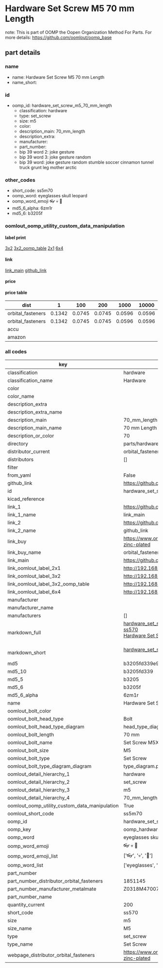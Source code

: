 # Hardware Set Screw M5 70 mm Length  

note: This is part of OOMP the Oopen Organization Method For Parts. For more details: https://github.com/oomlout/oomp_base

##  part details





### name
* name: Hardware Set Screw M5 70 mm Length
* name_short: 
### id
* oomp_id: hardware_set_screw_m5_70_mm_length
  * classification: hardware
  * type: set_screw
  * size: m5
  * color: 
  * description_main: 70_mm_length
  * description_extra: 
  * manufacturer: 
  * part_number: 
  * bip 39 word 2: joke gesture
  * bip 39 word 3: joke gesture random
  * bip 39 word: joke gesture random stumble soccer cinnamon tunnel truck grunt leg mother arctic

### other_codes
* short_code: ss5m70
* oomp_word: eyeglasses skull leopard
* oomp_word_emoji :eyeglasses: :skull: :leopard:
* md5_6_alpha: 6zm1r
* md5_6: b3205f






### oomlout_oomp_utility_custom_data_manipulation
#### label print
[3x2](http://192.168.1.245:1112/?label=oomp%206zm1r)
[3x2_oomp_table](http://192.168.1.107:1112/?label=oomp%206zm1r)
[2x1](http://192.168.1.242:1112/?label=oomp%206zm1r)
[6x4](http://192.168.1.55:1112/?label=oomp%206zm1r)    

#### link

[link_main](https://github.com/oomlout/oomlout_oomp_current_version_messy/tree/main/parts/hardware_set_screw_m5_70_mm_length) [github_link](https://github.com/oomlout/oomlout_oomp_part_src/tree/main/parts/hardware_set_screw_m5_70_mm_length)                             

#### price

#### price table
| dist | 1 | 100 | 200 | 1000 | 10000 |
|------|---|-----|-----|------|-------|
| orbital_fasteners | 0.1342 | 0.0745 | 0.0745 | 0.0596 | 0.0596 |
| orbital_fasteners | 0.1342 | 0.0745 | 0.0745 | 0.0596 | 0.0596 | 
| accu |  |  |  |  |  | 
| amazon |  |  |  |  |  | 















### all codes 
| key | value |  
| --- | --- |  
| classification | hardware |  
| classification_name | Hardware |  
| color |  |  
| color_name |  |  
| description_extra |  |  
| description_extra_name |  |  
| description_main | 70_mm_length |  
| description_main_name | 70 mm Length |  
| description_or_color | 70 |  
| directory | parts/hardware_set_screw_m5_70_mm_length |  
| distributor_current | orbital_fasteners |  
| distributors | [] |  
| filter |  |  
| from_yaml | False |  
| github_link | https://github.com/oomlout/oomlout_oomp_part_src/tree/main/parts/hardware_set_screw_m5_70_mm_length |  
| id | hardware_set_screw_m5_70_mm_length |  
| kicad_reference |  |  
| link_1 | https://github.com/oomlout/oomlout_oomp_current_version_messy/tree/main/parts/hardware_set_screw_m5_70_mm_length |  
| link_1_name | link_main |  
| link_2 | https://github.com/oomlout/oomlout_oomp_part_src/tree/main/parts/hardware_set_screw_m5_70_mm_length |  
| link_2_name | github_link |  
| link_buy | https://www.orbitalfasteners.co.uk/products/m5-x-70-hexagon-head-set-screws-high-tensile-grade-8-8-bright-zinc-plated |  
| link_buy_name | orbital_fasteners |  
| link_main | https://github.com/oomlout/oomlout_oomp_current_version_messy/tree/main/parts/hardware_set_screw_m5_70_mm_length |  
| link_oomlout_label_2x1 | http://192.168.1.242:1112/?label=oomp%206zm1r |  
| link_oomlout_label_3x2 | http://192.168.1.245:1112/?label=oomp%206zm1r |  
| link_oomlout_label_3x2_oomp_table | http://192.168.1.107:1112/?label=oomp%206zm1r |  
| link_oomlout_label_6x4 | http://192.168.1.55:1112/?label=oomp%206zm1r |  
| manufacturer |  |  
| manufacturer_name |  |  
| manufacturers | [] |  
| markdown_full | [hardware_set_screw_m5_70_mm_length](https://github.com/oomlout/oomlout_oomp_current_version_messy/tree/main/parts/hardware_set_screw_m5_70_mm_length)<br>[ss570](https://github.com/oomlout/oomlout_oomp_current_version_messy/tree/main/parts/hardware_set_screw_m5_70_mm_length)<br>[Hardware Set Screw M5 70 Mm Length](https://github.com/oomlout/oomlout_oomp_current_version_messy/tree/main/parts/hardware_set_screw_m5_70_mm_length)<br><br> |  
| markdown_short | [hardware_set_screw_m5_70_mm_length](https://github.com/oomlout/oomlout_oomp_current_version_messy/tree/main/parts/hardware_set_screw_m5_70_mm_length)<br><br> |  
| md5 | b3205fd339e93d50a466ed7b63585bc2 |  
| md5_10 | b3205fd339 |  
| md5_5 | b3205 |  
| md5_6 | b3205f |  
| md5_6_alpha | 6zm1r |  
| name | Hardware Set Screw M5 70 mm Length |  
| oomlout_bolt_color |  |  
| oomlout_bolt_head_type | Bolt |  
| oomlout_bolt_head_type_diagram | head_type_diagram.png |  
| oomlout_bolt_length | 70 mm |  
| oomlout_bolt_name | Set Screw M5X70 mm  (Bolt) |  
| oomlout_bolt_size | M5 |  
| oomlout_bolt_type | Set Screw |  
| oomlout_bolt_type_diagram_diagram | type_diagram.png |  
| oomlout_detail_hierarchy_1 | hardware |  
| oomlout_detail_hierarchy_2 | set_screw |  
| oomlout_detail_hierarchy_3 | m5 |  
| oomlout_detail_hierarchy_4 | 70_mm_length |  
| oomlout_oomp_utility_custom_data_manipulation | True |  
| oomlout_short_code | ss5m70 |  
| oomp_id | hardware_set_screw_m5_70_mm_length |  
| oomp_key | oomp_hardware_set_screw_m5_70_mm_length |  
| oomp_word | eyeglasses skull leopard |  
| oomp_word_emoji | :eyeglasses: :skull: :leopard: |  
| oomp_word_emoji_list | [':eyeglasses:', ':skull:', ':leopard:'] |  
| oomp_word_list | ['eyeglasses', 'skull', 'leopard'] |  
| part_number |  |  
| part_number_distributor_orbital_fasteners | 1851145 |  
| part_number_manufacturer_metalmate | Z0318M470070 |  
| part_number_name |  |  
| quantity_current | 200 |  
| short_code | ss570 |  
| size | m5 |  
| size_name | M5 |  
| type | set_screw |  
| type_name | Set Screw |  
| webpage_distributor_orbital_fasteners | https://www.orbitalfasteners.co.uk/products/m5-x-70-hexagon-head-set-screws-high-tensile-grade-8-8-bright-zinc-plated |  
